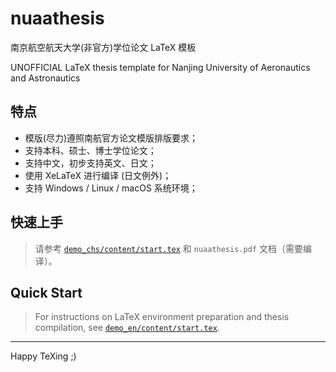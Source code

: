 # nuaathesis

南京航空航天大学(非官方)学位论文 LaTeX 模板

UNOFFICIAL LaTeX thesis template for Nanjing University of Aeronautics and Astronautics

## 特点

* 模版(尽力)遵照南航官方论文模版排版要求；
* 支持本科、硕士、博士学位论文；
* 支持中文，初步支持英文、日文；
* 使用 XeLaTeX 进行编译 (日文例外)；
* 支持 Windows / Linux / macOS 系统环境；

## 快速上手

> 请参考 [`demo_chs/content/start.tex`](demo_chs/content/start.tex) 和 `nuaathesis.pdf` 文档（需要编译）。

## Quick Start

> For instructions on LaTeX environment preparation and thesis compilation,
> see [`demo_en/content/start.tex`](demo_en/content/start.tex).

---

Happy TeXing ;)
